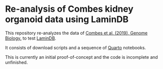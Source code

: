 # Re-analysis of Combes kidney organoid data using LaminDB

This repository re-analyzes the data of [Combes et al. (2019), Genome Biology.](https://genomemedicine.biomedcentral.com/articles/10.1186/s13073-019-0615-0) to test [LaminDB](https://lamin.ai/docs).

It consists of download scripts and a sequence of [Quarto](https://quarto.org/) notebooks.

This is currently an initial proof-of-concept and the code is incomplete and unfinished.

